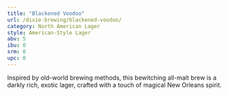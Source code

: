 ```yaml
---
title: "Blackened Voodoo"
url: /dixie-brewing/blackened-voodoo/
category: North American Lager
style: American-Style Lager
abv: 5
ibu: 0
srm: 0
upc: 0
---
```

Inspired by old-world brewing methods, this bewitching all-malt brew is a darkly rich, exotic lager, crafted with a touch of magical New Orleans spirit.
